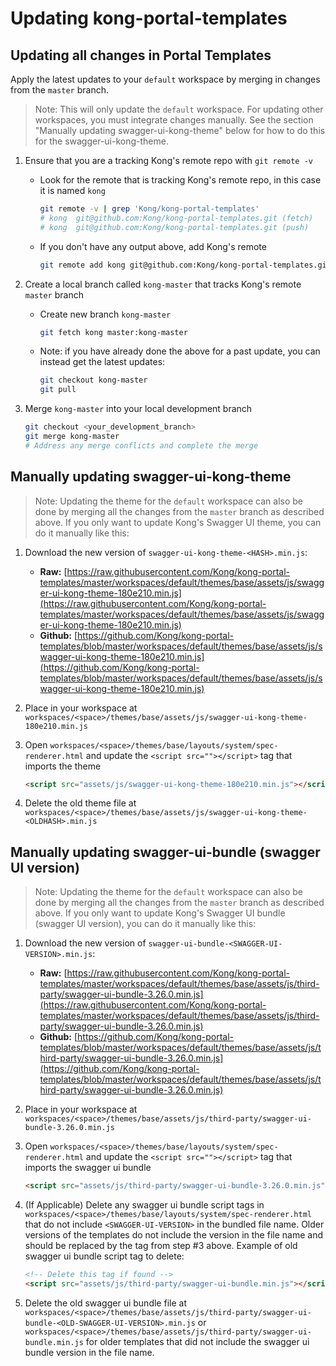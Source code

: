 # Updating kong-portal-templates

## Updating all changes in Portal Templates

Apply the latest updates to your `default` workspace by merging in changes from the `master` branch.

> Note: This will only update the `default` workspace. For updating other workspaces, you must integrate changes manually. See the section "Manually updating swagger-ui-kong-theme" below for how to do this for the swagger-ui-kong-theme.

1. Ensure that you are a tracking Kong's remote repo with `git remote -v`
    - Look for the remote that is tracking Kong's remote repo, in this case it is named `kong`

        ```bash
        git remote -v | grep 'Kong/kong-portal-templates'
        # kong  git@github.com:Kong/kong-portal-templates.git (fetch)
        # kong  git@github.com:Kong/kong-portal-templates.git (push)
        ```

    - If you don't have any output above, add Kong's remote

        ```bash
        git remote add kong git@github.com:Kong/kong-portal-templates.git
        ```

2. Create a local branch called `kong-master` that tracks Kong's remote `master` branch
    - Create new branch `kong-master`

        ```bash
        git fetch kong master:kong-master
        ```

    - Note: if you have already done the above for a past update, you can instead get the latest updates:

        ```bash
        git checkout kong-master
        git pull
        ```

3. Merge `kong-master` into your local development branch

    ```bash
    git checkout <your_development_branch>
    git merge kong-master
    # Address any merge conflicts and complete the merge
    ```

## Manually updating swagger-ui-kong-theme

> Note: Updating the theme for the `default` workspace can also be done by merging all the changes from the `master` branch as described above. If you only want to update Kong's Swagger UI theme, you can do it manually like this:

1. Download the new version of `swagger-ui-kong-theme-<HASH>.min.js`:
    - **Raw:** [https://raw.githubusercontent.com/Kong/kong-portal-templates/master/workspaces/default/themes/base/assets/js/swagger-ui-kong-theme-180e210.min.js](https://raw.githubusercontent.com/Kong/kong-portal-templates/master/workspaces/default/themes/base/assets/js/swagger-ui-kong-theme-180e210.min.js)
    - **Github:** [https://github.com/Kong/kong-portal-templates/blob/master/workspaces/default/themes/base/assets/js/swagger-ui-kong-theme-180e210.min.js](https://github.com/Kong/kong-portal-templates/blob/master/workspaces/default/themes/base/assets/js/swagger-ui-kong-theme-180e210.min.js)
2. Place in your workspace at `workspaces/<space>/themes/base/assets/js/swagger-ui-kong-theme-180e210.min.js`
3. Open `workspaces/<space>/themes/base/layouts/system/spec-renderer.html` and update the `<script src=""></script>` tag that imports the theme

    ```html
    <script src="assets/js/swagger-ui-kong-theme-180e210.min.js"></script>
    ```

4. Delete the old theme file at `workspaces/<space>/themes/base/assets/js/swagger-ui-kong-theme-<OLDHASH>.min.js`

## Manually updating swagger-ui-bundle (swagger UI version)

> Note: Updating the theme for the `default` workspace can also be done by merging all the changes from the `master` branch as described above. If you only want to update Kong's Swagger UI bundle (swagger UI version), you can do it manually like this:

1. Download the new version of `swagger-ui-bundle-<SWAGGER-UI-VERSION>.min.js`:
    - **Raw:** [https://raw.githubusercontent.com/Kong/kong-portal-templates/master/workspaces/default/themes/base/assets/js/third-party/swagger-ui-bundle-3.26.0.min.js](https://raw.githubusercontent.com/Kong/kong-portal-templates/master/workspaces/default/themes/base/assets/js/third-party/swagger-ui-bundle-3.26.0.min.js)
    - **Github:** [https://github.com/Kong/kong-portal-templates/blob/master/workspaces/default/themes/base/assets/js/third-party/swagger-ui-bundle-3.26.0.min.js](https://github.com/Kong/kong-portal-templates/blob/master/workspaces/default/themes/base/assets/js/third-party/swagger-ui-bundle-3.26.0.min.js)
2. Place in your workspace at `workspaces/<space>/themes/base/assets/js/third-party/swagger-ui-bundle-3.26.0.min.js`
3. Open `workspaces/<space>/themes/base/layouts/system/spec-renderer.html` and update the `<script src=""></script>` tag that imports the swagger ui bundle

    ```html
    <script src="assets/js/third-party/swagger-ui-bundle-3.26.0.min.js"></script>
    ```

4. (If Applicable) Delete any swagger ui bundle script tags in `workspaces/<space>/themes/base/layouts/system/spec-renderer.html` that do not include `<SWAGGER-UI-VERSION>` in the bundled file name. Older versions of the templates do not include the version in the file name and should be replaced by the tag from step #3 above. Example of old swagger ui bundle script tag to delete:

    ```html
    <!-- Delete this tag if found -->
    <script src="assets/js/third-party/swagger-ui-bundle.min.js"></script>
    ```

5. Delete the old swagger ui bundle file at `workspaces/<space>/themes/base/assets/js/third-party/swagger-ui-bundle-<OLD-SWAGGER-UI-VERSION>.min.js` or `workspaces/<space>/themes/base/assets/js/third-party/swagger-ui-bundle.min.js` for older templates that did not include the swagger ui bundle version in the file name.
